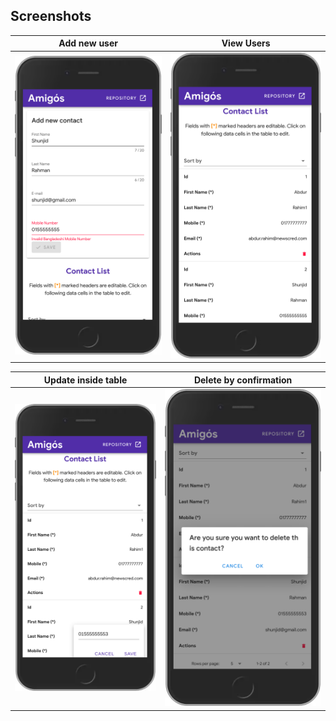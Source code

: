 ## **Screenshots**

| Add new user                           | View Users                              |
| -------------------------------------- | --------------------------------------- |
| <img src="../assets/images/add.png" /> | <img src="../assets/images/view.png" /> |

| Update inside table                       | Delete by confirmation                    |
| ----------------------------------------- | ----------------------------------------- |
| <img src="../assets/images/update.png" /> | <img src="../assets/images/delete.png" /> |
